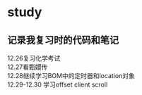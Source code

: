 # study
## 记录我复习时的代码和笔记
12.26复习化学考试  
12.27看甄嬛传  
12.28继续学习BOM中的定时器和location对象  
12.29-12.30 学习offset client scroll
